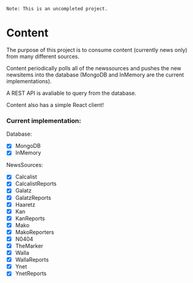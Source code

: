 `Note: This is an uncompleted project.`

# Content

The purpose of this project is to consume content (currently news only) from many different sources.

Content periodically polls all of the newssources and pushes the new newsitems into the database (MongoDB and InMemory are the current implementations).

A REST API is avaliable to query from the database.

Content also has a simple React client!

### Current implementation:
Database:
 - [x] MongoDB
 - [x] InMemory
 
NewsSources:
 - [x] Calcalist
 - [x] CalcalistReports
 - [x] Galatz
 - [x] GalatzReports
 - [x] Haaretz
 - [x] Kan
 - [x] KanReports
 - [x] Mako
 - [x] MakoReporters
 - [x] N0404
 - [x] TheMarker
 - [x] Walla
 - [x] WallaReports
 - [x] Ynet
 - [x] YnetReports

